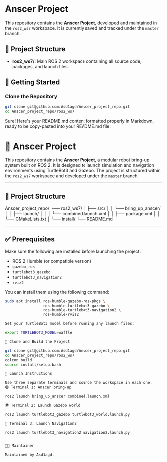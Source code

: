 # Anscer Project

This repository contains the **Anscer Project**, developed and maintained in the `ros2_ws7` workspace. It is currently saved and tracked under the `master` branch.

## 📁 Project Structure

- **ros2_ws7/**: Main ROS 2 workspace containing all source code, packages, and launch files.

## 🚀 Getting Started

### Clone the Repository
```bash
git clone git@github.com:Asd1agd/Anscer_project_repo.git
cd Anscer_project_repo/ros2_ws7
```

Sure! Here's your README.md content formatted properly in Markdown, ready to be copy-pasted into your README.md file:

# 🤖 Anscer Project

This repository contains the **Anscer Project**, a modular robot bring-up system built on ROS 2. It is designed to launch simulation and navigation environments using TurtleBot3 and Gazebo. The project is structured within the `ros2_ws7` workspace and developed under the `master` branch.

---

## 📁 Project Structure

Anscer_project_repo/ ├── ros2_ws7/ │ ├── src/ │ │ └── bring_up_anscer/ │ │ ├── launch/ │ │ │ └── combined.launch.xml │ │ ├── package.xml │ │ └── CMakeLists.txt │ └── install/ └── README.md


---

## ✅ Prerequisites

Make sure the following are installed before launching the project:

- ROS 2 Humble (or compatible version)
- `gazebo_ros`
- `turtlebot3_gazebo`
- `turtlebot3_navigation2`
- `rviz2`

You can install them using the following command:

```bash
sudo apt install ros-humble-gazebo-ros-pkgs \
                 ros-humble-turtlebot3-gazebo \
                 ros-humble-turtlebot3-navigation2 \
                 ros-humble-rviz2

Set your TurtleBot3 model before running any launch files:

export TURTLEBOT3_MODEL=waffle

🔧 Clone and Build the Project

git clone git@github.com:Asd1agd/Anscer_project_repo.git
cd Anscer_project_repo/ros2_ws7
colcon build
source install/setup.bash

🚀 Launch Instructions

Use three separate terminals and source the workspace in each one:
🟢 Terminal 1: Anscer bring-up

ros2 launch bring_up_anscer combined.launch.xml

🌍 Terminal 2: Launch Gazebo world

ros2 launch turtlebot3_gazebo turtlebot3_world.launch.py

🧭 Terminal 3: Launch Navigation2

ros2 launch turtlebot3_navigation2 navigation2.launch.py


👨‍💻 Maintainer

Maintained by Asd1agd.


